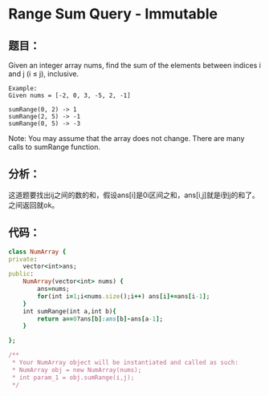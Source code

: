 # Range Sum Query - Immutable
## 题目：
Given an integer array nums, find the sum of the elements between indices i and j (i ≤ j), inclusive.
```
Example:
Given nums = [-2, 0, 3, -5, 2, -1]

sumRange(0, 2) -> 1
sumRange(2, 5) -> -1
sumRange(0, 5) -> -3
```
Note:
You may assume that the array does not change.
There are many calls to sumRange function.
## 分析：
这道题要找出ij之间的数的和，假设ans[i]是0i区间之和，ans[i,j]就是i到j的和了。之间返回就ok。
## 代码：
```ruby
class NumArray {
private:
    vector<int>ans;
public:
    NumArray(vector<int> nums) {
        ans=nums;
        for(int i=1;i<nums.size();i++) ans[i]+=ans[i-1];
    }
    int sumRange(int a,int b){
        return a==0?ans[b]:ans[b]-ans[a-1];
    }

};

/**
 * Your NumArray object will be instantiated and called as such:
 * NumArray obj = new NumArray(nums);
 * int param_1 = obj.sumRange(i,j);
 */
